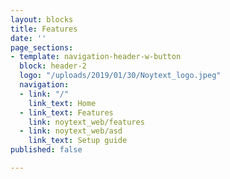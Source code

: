 ```yaml
---
layout: blocks
title: Features
date: ''
page_sections:
- template: navigation-header-w-button
  block: header-2
  logo: "/uploads/2019/01/30/Noytext_logo.jpeg"
  navigation:
  - link: "/"
    link_text: Home
  - link_text: Features
    link: noytext_web/features
  - link: noytext_web/asd
    link_text: Setup guide
published: false

---
```

